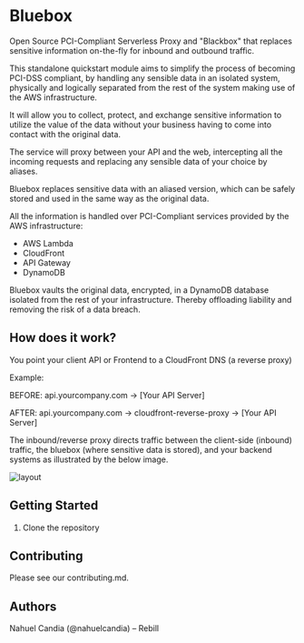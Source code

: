 # Bluebox
Open Source PCI-Compliant Serverless Proxy and "Blackbox" that replaces sensitive information on-the-fly for inbound and outbound traffic.

This standalone quickstart module aims to simplify the process of becoming PCI-DSS compliant,
by handling any sensible data in an isolated system, physically and logically
separated from the rest of the system making use of the AWS infrastructure.

It will allow you to collect, protect, and exchange sensitive information to utilize the value of
the data without your business having to come into contact with the original data.

The service will proxy between your API and the web, intercepting all the incoming requests
and replacing any sensible data of your choice by aliases.

Bluebox replaces sensitive data with an aliased version, which can be safely stored and used in the same
way as the original data. 

All the information is handled over PCI-Compliant services provided by the AWS infrastructure:
- AWS Lambda
- CloudFront
- API Gateway
- DynamoDB

Bluebox vaults the original data, encrypted, in a DynamoDB database isolated from the rest of your infrastructure.
Thereby offloading liability and removing the risk of a data breach.


## How does it work?
You point your client API or Frontend to a CloudFront DNS (a reverse proxy)

Example:

BEFORE: api.yourcompany.com → [Your API Server]

AFTER: api.yourcompany.com → cloudfront-reverse-proxy → [Your API Server]

The inbound/reverse proxy directs traffic between the client-side (inbound) traffic, the bluebox (where sensitive data is stored),
and your backend systems as illustrated by the below image.

![layout](https://raw.github.com/nahuelcandia/bluebox/master/docs/assets/bluebox-flow.png)

## Getting Started
1. Clone the repository

## Contributing
Please see our contributing.md.

## Authors
Nahuel Candia (@nahuelcandia) – Rebill
